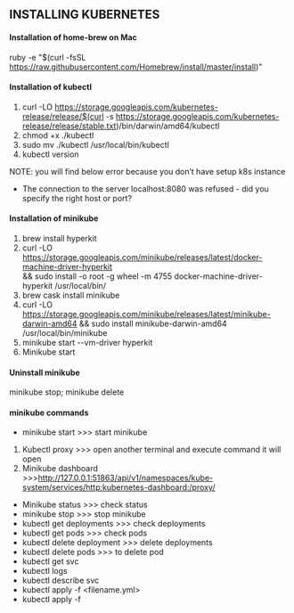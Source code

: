 ## INSTALLING KUBERNETES

#### Installation of home-brew on Mac
ruby -e "$(curl -fsSL https://raw.githubusercontent.com/Homebrew/install/master/install)"



#### Installation of kubectl
1. curl -LO https://storage.googleapis.com/kubernetes-release/release/$(curl -s https://storage.googleapis.com/kubernetes-release/release/stable.txt)/bin/darwin/amd64/kubectl
2. chmod +x ./kubectl
3. sudo mv ./kubectl /usr/local/bin/kubectl
4. kubectl version

NOTE: you will find below error because you don’t have setup k8s instance

* The connection to the server localhost:8080 was refused - did you specify the right host or port?


#### Installation of minikube
1.  brew install hyperkit
2. curl -LO https://storage.googleapis.com/minikube/releases/latest/docker-machine-driver-hyperkit \
&& sudo install -o root -g wheel -m 4755 docker-machine-driver-hyperkit /usr/local/bin/
3. brew cask install minikube
4. curl -LO https://storage.googleapis.com/minikube/releases/latest/minikube-darwin-amd64 && sudo install minikube-darwin-amd64 /usr/local/bin/minikube
5. minikube start --vm-driver hyperkit
6. Minikube start


#### Uninstall minikube

minikube stop; minikube delete

#### minikube commands
* minikube start >>> start minikube
1. Kubectl proxy >>> open another terminal and execute <minikube dashboard> command it will open
2. Minikube dashboard >>>http://127.0.0.1:51863/api/v1/namespaces/kube-system/services/http:kubernetes-dashboard:/proxy/

* Minikube status >>> check status
* minikube stop >>> stop minikube
* kubectl get deployments >>> check deployments
* kubectl get pods >>> check pods
* kubectl delete deployment <deployment name> >>> delete deployments
* kubectl delete pods <pod name> >>> to delete pod
* kubectl get svc 
* kubectl logs <pod name>
* kubectl describe svc <pod name>
* kubectl apply -f <filename.yml>
* kubectl apply -f <github url>




